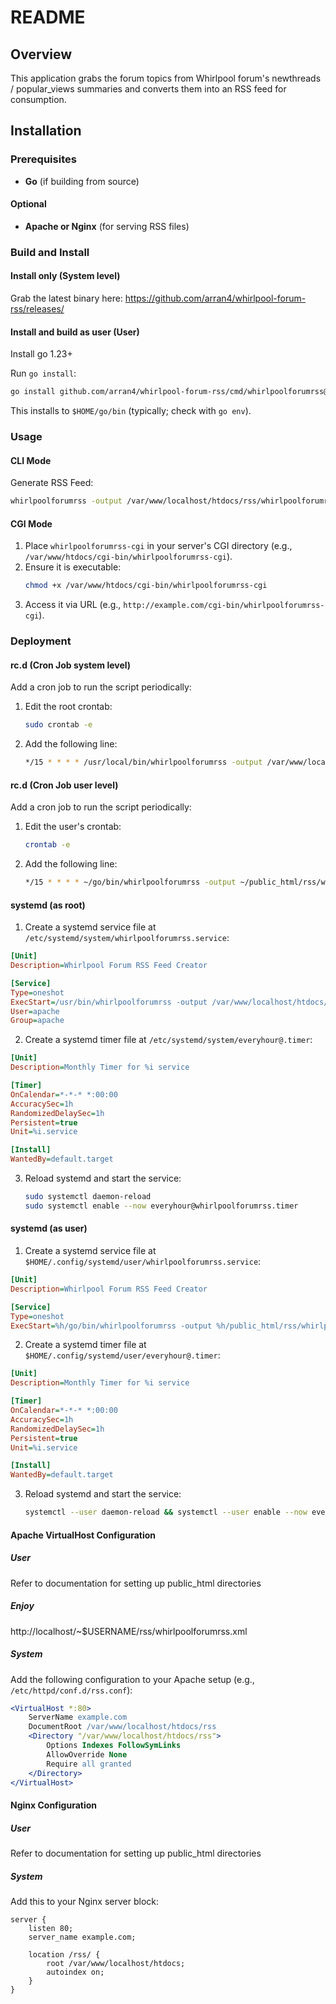 # README

## Overview
This application grabs the forum topics from Whirlpool forum's newthreads / popular_views summaries and converts them
into an RSS feed for consumption.

## Installation

### Prerequisites
- **Go** (if building from source)

#### Optional
- **Apache or Nginx** (for serving RSS files)

### Build and Install

#### Install only (System level)
Grab the latest binary here: https://github.com/arran4/whirlpool-forum-rss/releases/

#### Install and build as user (User)
Install go 1.23+

Run `go install`:
```bash
go install github.com/arran4/whirlpool-forum-rss/cmd/whirlpoolforumrss@latest
```
This installs to `$HOME/go/bin` (typically; check with `go env`).

### Usage
#### CLI Mode
Generate RSS Feed:
```bash
whirlpoolforumrss -output /var/www/localhost/htdocs/rss/whirlpoolforumrss.xml
```

#### CGI Mode
1. Place `whirlpoolforumrss-cgi` in your server's CGI directory (e.g., `/var/www/htdocs/cgi-bin/whirlpoolforumrss-cgi`).
2. Ensure it is executable:
   ```bash
   chmod +x /var/www/htdocs/cgi-bin/whirlpoolforumrss-cgi
   ```
3. Access it via URL (e.g., `http://example.com/cgi-bin/whirlpoolforumrss-cgi`).

### Deployment

#### rc.d (Cron Job system level)
Add a cron job to run the script periodically:
1. Edit the root crontab:
   ```bash
   sudo crontab -e
   ```
2. Add the following line:
   ```bash
   */15 * * * * /usr/local/bin/whirlpoolforumrss -output /var/www/localhost/htdocs/rss/whirlpoolforumrss.xml
   ```

#### rc.d (Cron Job user level)
Add a cron job to run the script periodically:
1. Edit the user's crontab:
   ```bash
   crontab -e
   ```
2. Add the following line:
   ```bash
   */15 * * * * ~/go/bin/whirlpoolforumrss -output ~/public_html/rss/whirlpoolforumrss.xml
   ```

#### systemd (as root)
1. Create a systemd service file at `/etc/systemd/system/whirlpoolforumrss.service`:
```ini
[Unit]
Description=Whirlpool Forum RSS Feed Creator

[Service]
Type=oneshot
ExecStart=/usr/bin/whirlpoolforumrss -output /var/www/localhost/htdocs/rss/whirlpoolforumrss.xml
User=apache
Group=apache
```

2. Create a systemd timer file at `/etc/systemd/system/everyhour@.timer`:

```ini
[Unit]
Description=Monthly Timer for %i service

[Timer]
OnCalendar=*-*-* *:00:00
AccuracySec=1h
RandomizedDelaySec=1h
Persistent=true
Unit=%i.service

[Install]
WantedBy=default.target
```

3. Reload systemd and start the service:
   ```bash
   sudo systemctl daemon-reload
   sudo systemctl enable --now everyhour@whirlpoolforumrss.timer
   ```

#### systemd (as user)
1. Create a systemd service file at `$HOME/.config/systemd/user/whirlpoolforumrss.service`:
```ini
[Unit]
Description=Whirlpool Forum RSS Feed Creator

[Service]
Type=oneshot
ExecStart=%h/go/bin/whirlpoolforumrss -output %h/public_html/rss/whirlpoolforumrss.xml
```

2. Create a systemd timer file at `$HOME/.config/systemd/user/everyhour@.timer`:

```ini
[Unit]
Description=Monthly Timer for %i service

[Timer]
OnCalendar=*-*-* *:00:00
AccuracySec=1h
RandomizedDelaySec=1h
Persistent=true
Unit=%i.service

[Install]
WantedBy=default.target
```

3. Reload systemd and start the service:
   ```bash
   systemctl --user daemon-reload && systemctl --user enable --now everyhour@whirlpoolforumrss.timer
   ```

#### Apache VirtualHost Configuration
##### User

Refer to documentation for setting up public_html directories

##### Enjoy

http://localhost/~$USERNAME/rss/whirlpoolforumrss.xml

##### System

Add the following configuration to your Apache setup (e.g., `/etc/httpd/conf.d/rss.conf`):
```apache
<VirtualHost *:80>
    ServerName example.com
    DocumentRoot /var/www/localhost/htdocs/rss
    <Directory "/var/www/localhost/htdocs/rss">
        Options Indexes FollowSymLinks
        AllowOverride None
        Require all granted
    </Directory>
</VirtualHost>
```

#### Nginx Configuration
##### User

Refer to documentation for setting up public_html directories

##### System

Add this to your Nginx server block:
```nginx
server {
    listen 80;
    server_name example.com;

    location /rss/ {
        root /var/www/localhost/htdocs;
        autoindex on;
    }
}
```
